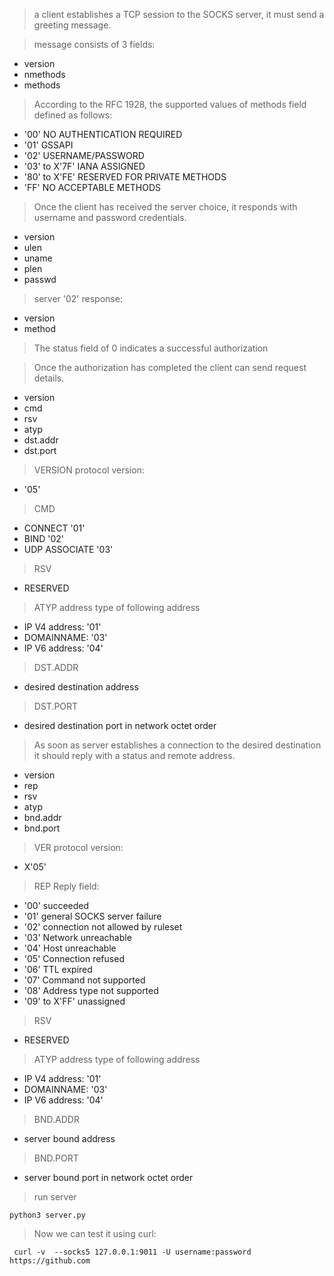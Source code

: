 > a client establishes a TCP session to the SOCKS server, it must send a greeting message.

> message consists of 3 fields:
* version	
* nmethods	
* methods

> According to the RFC 1928, the supported values of methods field defined as follows:
* '00' NO AUTHENTICATION REQUIRED
* '01' GSSAPI
* '02' USERNAME/PASSWORD
* '03' to X'7F' IANA ASSIGNED
* '80' to X'FE' RESERVED FOR PRIVATE METHODS
* 'FF' NO ACCEPTABLE METHODS



> Once the client has received the server choice, it responds with username and password credentials.
* version
* ulen
* uname
* plen
* passwd

> server '02' response:
* version
* method

> The status field of 0 indicates a successful authorization

> Once the authorization has completed the client can send request details.
* version
* cmd
* rsv
* atyp
* dst.addr
* dst.port

> VERSION protocol version: 
* '05'
> CMD
* CONNECT '01'
* BIND '02'
* UDP ASSOCIATE '03'
> RSV 
* RESERVED
> ATYP address type of following address
* IP V4 address: '01'
* DOMAINNAME: '03'
* IP V6 address: '04'
> DST.ADDR 
* desired destination address
> DST.PORT 
* desired destination port in network octet order

> As soon as server establishes a connection to the desired destination it should reply with a status and remote address.
* version
* rep 
* rsv
* atyp
* bnd.addr
* bnd.port

> VER protocol version: 
* X'05'
> REP Reply field:
* '00' succeeded
* '01' general SOCKS server failure
* '02' connection not allowed by ruleset
* '03' Network unreachable
* '04' Host unreachable
* '05' Connection refused
* '06' TTL expired
* '07' Command not supported
* '08' Address type not supported
* '09' to X'FF' unassigned
> RSV 
* RESERVED
> ATYP address type of following address
* IP V4 address: '01'
* DOMAINNAME: '03'
* IP V6 address: '04'
> BND.ADDR 
* server bound address
> BND.PORT 
* server bound port in network octet order

> run server
```
python3 server.py
```
> Now we can test it using curl:
```
 curl -v  --socks5 127.0.0.1:9011 -U username:password https://github.com
```